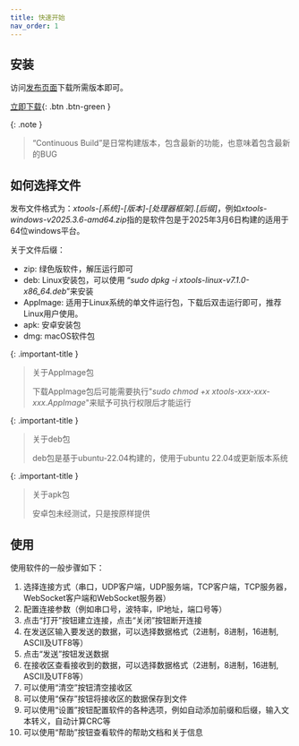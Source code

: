 ```yaml
---
title: 快速开始
nav_order: 1
---
```


## 安装

访问[发布页面]下载所需版本即可。

[立即下载](https://github.com/x-tools-author/x-tools/releases){: .btn .btn-green }

{: .note }
> “Continuous Build”是日常构建版本，包含最新的功能，也意味着包含最新的BUG

## 如何选择文件

发布文件格式为：*xtools-[系统]-[版本]-[处理器框架].[后缀]*，例如*xtools-windows-v2025.3.6-amd64.zip*指的是软件包是于2025年3月6日构建的适用于64位windows平台。

关于文件后缀：

* zip: 绿色版软件，解压运行即可
* deb: Linux安装包，可以使用 “*sudo dpkg -i xtools-linux-v7.1.0-x86_64.deb*”来安装
* AppImage: 适用于Linux系统的单文件运行包，下载后双击运行即可，推荐Linux用户使用。
* apk: 安卓安装包
* dmg: macOS软件包

{: .important-title }
> 关于AppImage包
>
> 下载AppImage包后可能需要执行"*sudo chmod +x xtools-xxx-xxx-xxx.AppImage*"来赋予可执行权限后才能运行

{: .important-title }
> 关于deb包
>
> deb包是基于ubuntu-22.04构建的，使用于ubuntu 22.04或更新版本系统

{: .important-title }
> 关于apk包
>
> 安卓包未经测试，只是按原样提供

[发布页面]: https://github.com/x-tools-author/x-tools/releases

## 使用

使用软件的一般步骤如下：

1. 选择连接方式（串口，UDP客户端，UDP服务端，TCP客户端，TCP服务器，WebSocket客户端和WebSocket服务器）
2. 配置连接参数（例如串口号，波特率，IP地址，端口号等）
3. 点击“打开”按钮建立连接，点击“关闭”按钮断开连接
4. 在发送区输入要发送的数据，可以选择数据格式（2进制，8进制，16进制, ASCII及UTF8等）
5. 点击“发送”按钮发送数据
6. 在接收区查看接收到的数据，可以选择数据格式（2进制，8进制，16进制, ASCII及UTF8等）
7. 可以使用“清空”按钮清空接收区
8. 可以使用“保存”按钮将接收区的数据保存到文件
9. 可以使用“设置”按钮配置软件的各种选项，例如自动添加前缀和后缀，输入文本转义，自动计算CRC等
10. 可以使用“帮助”按钮查看软件的帮助文档和关于信息
